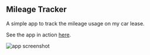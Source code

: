 ## Mileage Tracker

A simple app to track the mileage usage on my car lease.

See the app in action [here](https://travisbutler.dev/mileage-tracker).

![app screenshot]()
